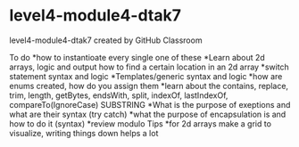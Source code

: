# level4-module4-dtak7
level4-module4-dtak7 created by GitHub Classroom

To do
*how to instantioate every single one of these 
*Learn about 2d arrays, logic and output how to find a certain location in an 2d array
*switch statement syntax and logic
*Templates/generic syntax and logic
*how are enums created, how do you assign them
*learn about the contains, replace, trim, length, getBytes, endsWith, split, indexOf, lastIndexOf, compareTo(IgnoreCase) SUBSTRING
*What is the purpose of exeptions and what are their syntax (try catch)
*what the purpose of encapsulation is and how to do it (syntax)
*review modulo
Tips
*for 2d arrays make a grid to visualize, writing things down helps a lot
